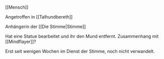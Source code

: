 [[Mensch]]

Angetroffen in [[Talhundbereth]]

Anhängerin der [[Die Stimme|Stimme]]

Hat eine Statue bearbeitet und ihr den Mund entfernt. Zusammenhang mit [[Mindflayer]]?

Erst seit wenigen Wochen im Dienst der Stimme, noch nicht verwandelt.